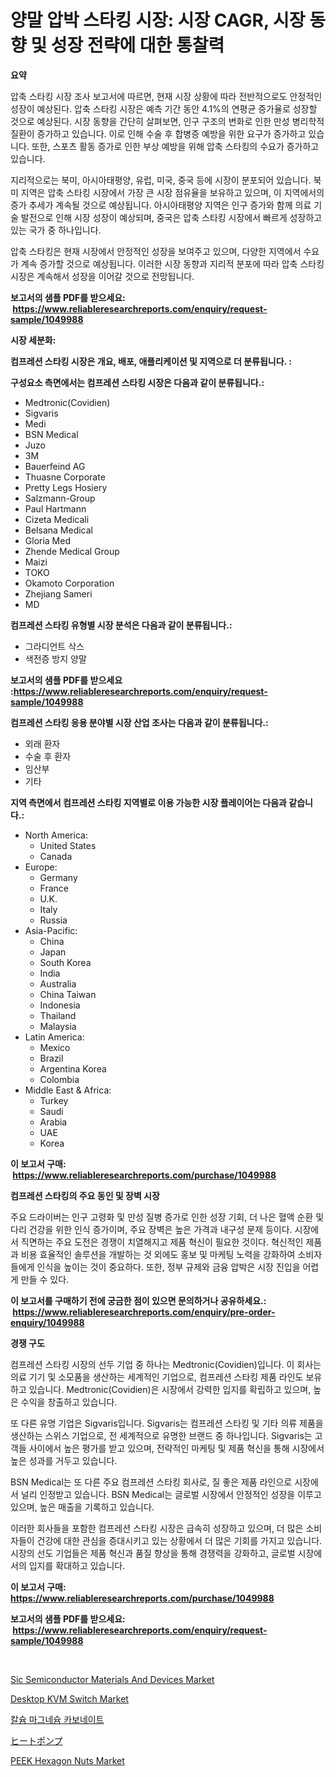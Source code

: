 <p><h1>양말 압박 스타킹 시장: 시장 CAGR, 시장 동향 및 성장 전략에 대한 통찰력</h1></p><p><strong>요약</strong></p>
<p><p>압축 스타킹 시장 조사 보고서에 따르면, 현재 시장 상황에 따라 전반적으로도 안정적인 성장이 예상된다. 압축 스타킹 시장은 예측 기간 동안 4.1%의 연평균 증가율로 성장할 것으로 예상된다. 시장 동향을 간단히 살펴보면, 인구 구조의 변화로 인한 만성 병리학적 질환이 증가하고 있습니다. 이로 인해 수술 후 합병증 예방을 위한 요구가 증가하고 있습니다. 또한, 스포츠 활동 증가로 인한 부상 예방을 위해 압축 스타킹의 수요가 증가하고 있습니다.</p><p>지리적으로는 북미, 아시아태평양, 유럽, 미국, 중국 등에 시장이 분포되어 있습니다. 북미 지역은 압축 스타킹 시장에서 가장 큰 시장 점유율을 보유하고 있으며, 이 지역에서의 증가 추세가 계속될 것으로 예상됩니다. 아시아태평양 지역은 인구 증가와 함께 의료 기술 발전으로 인해 시장 성장이 예상되며, 중국은 압축 스타킹 시장에서 빠르게 성장하고 있는 국가 중 하나입니다.</p><p>압축 스타킹은 현재 시장에서 안정적인 성장을 보여주고 있으며, 다양한 지역에서 수요가 계속 증가할 것으로 예상됩니다. 이러한 시장 동향과 지리적 분포에 따라 압축 스타킹 시장은 계속해서 성장을 이어갈 것으로 전망됩니다.</p></p>
<p><strong>보고서의 샘플 PDF를 받으세요: &nbsp;<a href="https://www.reliableresearchreports.com/enquiry/request-sample/1049988">https://www.reliableresearchreports.com/enquiry/request-sample/1049988</a></strong></p>
<p><strong>시장 세분화:</strong></p>
<p><strong> 컴프레션 스타킹 시장은 개요, 배포, 애플리케이션 및 지역으로 더 분류됩니다. :</strong></p>
<p><strong>구성요소 측면에서는 컴프레션 스타킹 시장은 다음과 같이 분류됩니다.:</strong></p>
<p><ul><li>Medtronic(Covidien)</li><li>Sigvaris</li><li>Medi</li><li>BSN Medical</li><li>Juzo</li><li>3M</li><li>Bauerfeind AG</li><li>Thuasne Corporate</li><li>Pretty Legs Hosiery</li><li>Salzmann-Group</li><li>Paul Hartmann</li><li>Cizeta Medicali</li><li>Belsana Medical</li><li>Gloria Med</li><li>Zhende Medical Group</li><li>Maizi</li><li>TOKO</li><li>Okamoto Corporation</li><li>Zhejiang Sameri</li><li>MD</li></ul></p>
<p><strong> 컴프레션 스타킹 유형별 시장 분석은 다음과 같이 분류됩니다.:</strong></p>
<p><ul><li>그라디언트 삭스</li><li>색전증 방지 양말</li></ul></p>
<p><strong>보고서의 샘플 PDF를 받으세요 :<a href="https://www.reliableresearchreports.com/enquiry/request-sample/1049988">https://www.reliableresearchreports.com/enquiry/request-sample/1049988</a></strong></p>
<p><strong> 컴프레션 스타킹 응용 분야별 시장 산업 조사는 다음과 같이 분류됩니다.:</strong></p>
<p><ul><li>외래 환자</li><li>수술 후 환자</li><li>임산부</li><li>기타</li></ul></p>
<p><strong>지역 측면에서 컴프레션 스타킹 지역별로 이용 가능한 시장 플레이어는 다음과 같습니다.:</strong></p>
<p><ul>
    <li>
        North America:
        <ul>
            <li>United States</li>
            <li>Canada</li>
        </ul>
    </li>
    <li>
        Europe:
        <ul>
            <li>Germany</li>
            <li>France</li>
            <li>U.K.</li>
            <li>Italy</li>
            <li>Russia</li>
        </ul>
    </li>
    <li>
        Asia-Pacific:
        <ul>
            <li>China</li>
            <li>Japan</li>
            <li>South Korea</li>
            <li>India</li>
            <li>Australia</li>
            <li>China Taiwan</li>
            <li>Indonesia</li>
            <li>Thailand</li>
            <li>Malaysia</li>
        </ul>
    </li>
    <li>
        Latin America:
        <ul>
            <li>Mexico</li>
            <li>Brazil</li>
            <li>Argentina Korea</li>
            <li>Colombia</li>
        </ul>
    </li>
    <li>
        Middle East & Africa:
        <ul>
            <li>Turkey</li>
            <li>Saudi</li>
            <li>Arabia</li>
            <li>UAE</li>
            <li>Korea</li>
        </ul>
    </li>
    </ul></p>
<p><strong>이 보고서 구매: &nbsp;<a href="https://www.reliableresearchreports.com/purchase/1049988">https://www.reliableresearchreports.com/purchase/1049988</a></strong></p>
<p><strong>컴프레션 스타킹의 주요 동인 및 장벽 시장</strong></p>
<p><p>주요 드라이버는 인구 고령화 및 만성 질병 증가로 인한 성장 기회, 더 나은 혈액 순환 및 다리 건강을 위한 인식 증가이며, 주요 장벽은 높은 가격과 내구성 문제 등이다. 시장에서 직면하는 주요 도전은 경쟁이 치열해지고 제품 혁신이 필요한 것이다. 혁신적인 제품과 비용 효율적인 솔루션을 개발하는 것 외에도 홍보 및 마케팅 노력을 강화하여 소비자들에게 인식을 높이는 것이 중요하다. 또한, 정부 규제와 금융 압박은 시장 진입을 어렵게 만들 수 있다.</p></p>
<p><strong>이 보고서를 구매하기 전에 궁금한 점이 있으면 문의하거나 공유하세요.: &nbsp;<a href="https://www.reliableresearchreports.com/enquiry/pre-order-enquiry/1049988">https://www.reliableresearchreports.com/enquiry/pre-order-enquiry/1049988</a></strong></p>
<p><strong>경쟁 구도</strong></p>
<p><p>컴프레션 스타킹 시장의 선두 기업 중 하나는 Medtronic(Covidien)입니다. 이 회사는 의료 기기 및 소모품을 생산하는 세계적인 기업으로, 컴프레션 스타킹 제품 라인도 보유하고 있습니다. Medtronic(Covidien)은 시장에서 강력한 입지를 확립하고 있으며, 높은 수익을 창출하고 있습니다.</p><p>또 다른 유명 기업은 Sigvaris입니다. Sigvaris는 컴프레션 스타킹 및 기타 의류 제품을 생산하는 스위스 기업으로, 전 세계적으로 유명한 브랜드 중 하나입니다. Sigvaris는 고객들 사이에서 높은 평가를 받고 있으며, 전략적인 마케팅 및 제품 혁신을 통해 시장에서 높은 성과를 거두고 있습니다.</p><p>BSN Medical는 또 다른 주요 컴프레션 스타킹 회사로, 질 좋은 제품 라인으로 시장에서 널리 인정받고 있습니다. BSN Medical는 글로벌 시장에서 안정적인 성장을 이루고 있으며, 높은 매출을 기록하고 있습니다.</p><p>이러한 회사들을 포함한 컴프레션 스타킹 시장은 급속히 성장하고 있으며, 더 많은 소비자들이 건강에 대한 관심을 증대시키고 있는 상황에서 더 많은 기회를 가지고 있습니다. 시장의 선도 기업들은 제품 혁신과 품질 향상을 통해 경쟁력을 강화하고, 글로벌 시장에서의 입지를 확대하고 있습니다.</p></p>
<p><strong>이 보고서 구매: &nbsp; <a href="https://www.reliableresearchreports.com/purchase/1049988">https://www.reliableresearchreports.com/purchase/1049988</a></strong></p>
<p><strong>보고서의 샘플 PDF를 받으세요: &nbsp;<a href="https://www.reliableresearchreports.com/enquiry/request-sample/1049988">https://www.reliableresearchreports.com/enquiry/request-sample/1049988</a></strong><strong></strong></p>
<p>&nbsp;</p>
<p><p><a href="https://view.publitas.com/reportprime-1/sic-semiconductor-materials-and-devices-market-size-growth-and-forecast-from-2024-2031/">Sic Semiconductor Materials And Devices Market</a></p><p><a href="https://issuu.com/reportprime-2/docs/desktop-kvm-switch-market-size-2030.pptx">Desktop KVM Switch Market</a></p><p><a href="https://github.com/mpodehpw07370073/Market-Research-Report-List-1/blob/main/1645860188176.md">칼슘 마그네슘 카보네이트</a></p><p><a href="https://github.com/nxboeu02965442/Market-Research-Report-List-1/blob/main/9193309188331.md">ヒートポンプ</a></p><p><a href="https://angry-finch-aaf.notion.site/PEEK-Hexagon-Nuts-Market-Size-Reflecting-a-Forecast-Till-2031-Market-By-Type-By-Application-and-By-fe8747afe3f94d6ab0643238452f2108">PEEK Hexagon Nuts Market</a></p></p>